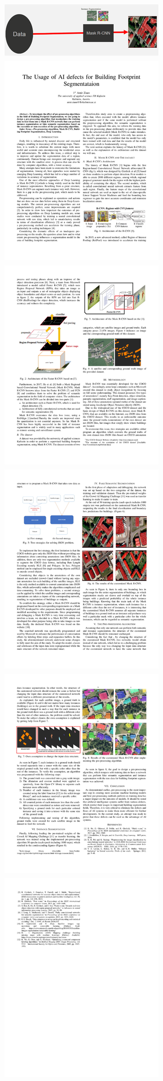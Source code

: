 <p align="center">
<img src="./img/1.gif" alt="paper" />
<p align="center">

<p align="center">
<img src="./img/fig1.jpg" alt="paper" />
<p align="center">
<p align="center">
<img src="./img/fig2.jpg" alt="paper" />
<p align="center">
<p align="center">
<img src="./img/fig3.jpg" alt="paper" />
<p align="center">
<p align="center">
<img src="./img/fig4.jpg" alt="paper" />
<p align="center">
<p align="center">
<img src="./img/fig5.jpg" alt="paper" />
<p align="center">
